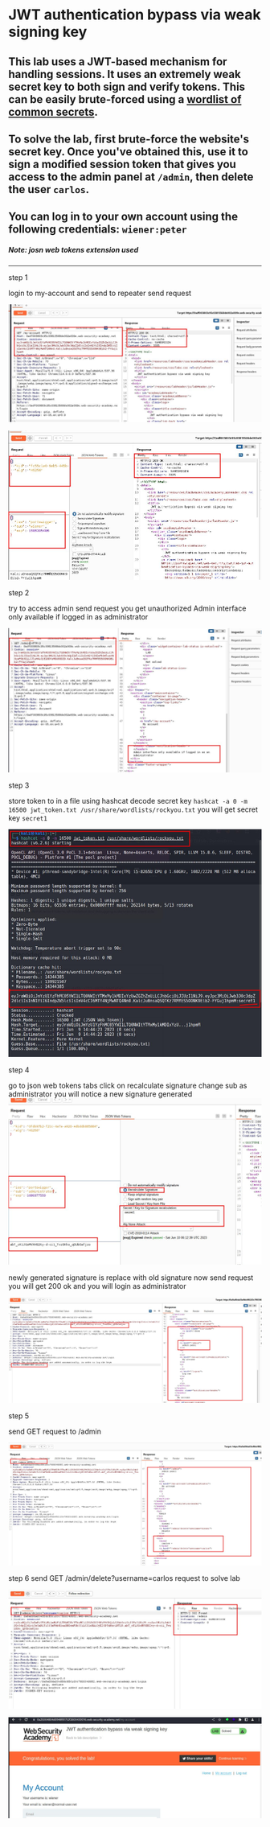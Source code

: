 # JWT authentication bypass via weak signing key

## This lab uses a JWT-based mechanism for handling sessions. It uses an extremely weak secret key to both sign and verify tokens. This can be easily brute-forced using a [wordlist of common secrets](https://github.com/wallarm/jwt-secrets/blob/master/jwt.secrets.list).

## To solve the lab, first brute-force the website's secret key. Once you've obtained this, use it to sign a modified session token that gives you access to the admin panel at `/admin`, then delete the user `carlos`.

## You can log in to your own account using the following credentials: `wiener:peter`

##### Note: josn web tokens extension used

---

step 1

login to my-account and send to repeater
send request

![](images/lab3_my_account.jpg)

![](images/lab2_json_web_tokens.jpg)

step 2

try to access admin send request
you get unauthorized
Admin interface only available if logged in as administrator

![](images/lab2_unauthorized_access.jpg)

step 3

store token to in a file
using hashcat decode secret key
`hashcat -a 0 -m 16500 jwt_token.txt /usr/share/wordlists/rockyou.txt`
you will get secret key `secret1`

![](images/lab3_hash_cat_to_decode_key.jpg)

step 4

go to json web tokens tabs
click on recalculate signature
change sub as administrator
you will notice a new signature generated
![](images/lab3_json_web_token_signature_method2.jpg)

newly generated signature is replace with old signature
now send request you will get 200 ok and you will login as administrator

![](images/la3_my_account_method2.jpg)

step 5

send GET request to /admin

![](images/lab3_send_request_to_admin_method2.jpg)

step 6
send GET /admin/delete?username=carlos request to solve lab

![](images/lab3_delete_carlos_account_method2.jpg)

![](images/lab3_solved_lab.jpg)
